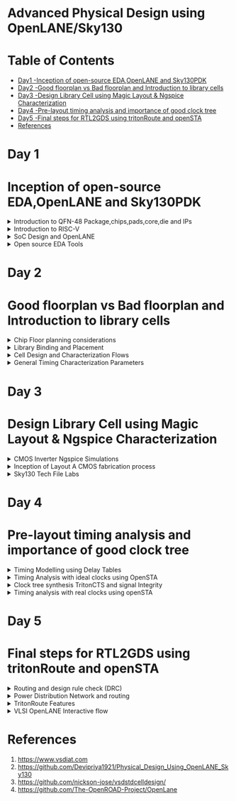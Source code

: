 # Advanced Physical Design using OpenLANE/Sky130
# Table of Contents 
 - [Day1 -Inception of open-source EDA,OpenLANE and Sky130PDK ](#Inception-of-open-source-EDA,OpenLANE-and-Sky130PDK)<br>
 - [Day2 -Good floorplan vs Bad floorplan and Introduction to library cells](#Good-floorplan-vs-Bad-floorplan-and-Introduction-to-library-cells)<br>
  - [Day3 -Design Library Cell using Magic Layout & Ngspice Characterization](#Design-Library-Cell-using-Magic-Layout-&-Ngspice-Characterization)<br>
  - [Day4 -Pre-layout timing analysis and importance of good clock tree](#Pre-layout-timing-analysis-and-importance-of-good-clock-tree)<br>
  - [Day5 -Final steps for RTL2GDS using tritonRoute and openSTA](#Final-steps-for-RTL2GDS-using-tritonRoute-and-openSTA)<br>
  - [References](#References)<br>



 # Day 1
 # Inception of open-source EDA,OpenLANE and Sky130PDK
 <details>
   <summary>
       Introduction to QFN-48 Package,chips,pads,core,die and IPs
   </summary>

   **Arduino** 
   
Arduino is an open-source platform that helps circuit developers build electronic projects. It consists of both hardware and software. Arduino hardware is a programmable circuit board called a microcontroller. Arduino software is an IDE (integrated development environment) through which developers write and upload the code to the microcontroller. We can feed a program with a set of instructions to the Arduino board that can carry out simple to complex tasks.

  **Block Diagram of Arduino Board**

   ![Arduino](https://github.com/IswaryaIlanchezhiyan/Iswarya_sky130/assets/140998760/d421c2f2-2714-405f-9158-200d5a4a7bad)

   The chip in the Arduino board looks like

   ![Arduino board](https://github.com/IswaryaIlanchezhiyan/Iswarya_sky130/assets/140998760/edf64881-76a4-43e1-aa7b-220e920fb395)

   Wire bounds are used to connect QFN-48 Package pins to the boundaries of the chip.

   Components inside the chip
   
   ![arduino chip](https://github.com/IswaryaIlanchezhiyan/Iswarya_sky130/assets/140998760/e3618f3c-d071-40ee-abe0-95c22a16438f)

   **Pads** - are something through which we can send signals inside the chip.

   **Core** - is the place where all the digital logic's are placed in the chip.

   **Foundry** - is a place where the chips are manufactured.

   **IP** -  An intellectual property core (IP core) is a functional block of logic or data used to make a field-programmable gate array (FPGA) or application-specific integrated circuit for a product.Foundry IPs are used for communication inside the chip.

   **Macros** - Macro Cells are the Memory cells. These IPs have been designed by some other Analog design team, which can be used in the floor plan stage of the design.

</details>

<details>
 <summary>
   Introduction to RISC-V
 </summary>

**RISC-V**

 RISC-V (“risk-five”) is an instruction set architecture (ISA) rooted in reduced instruction set computer (RISC) principles. RISC-V is unique, even revolutionary, because it is a common, free, open-source ISA to which software can be ported, hardware can be developed, and processors can be built to support it.

**ISA**

An Instruction Set Architecture (ISA) is part of the abstract model of a computer that defines how the CPU is controlled by the software. The ISA acts as an interface between the hardware and the software, specifying both what the processor is capable of doing as well as how it gets done.The ISA provides the only way through which a user is able to interact with the hardware.

ISA also known as **Abstract Interface** and **Architecture of Computer**.

 **Diagrammatic Representation**

![Diagrammatic Representation](https://github.com/IswaryaIlanchezhiyan/Iswarya-RISC-V/assets/140998760/04cf63c8-a085-45c8-9879-791dbaae9c32)

**System Software**

System Software is the interface between Hardware and User Applications.System Software includes
+ Operating Systems
+ Compiler
+ Assembler

**Operating Systems**

It converts apps into their respective assembly language program and then into binary code for the hardware to understand it.
It also 
+ handle IO operations
+ allocate memory
+ low level system functions


**Compiler**

It is a special program that translates a programming language's source code into Instruction sets(.exe file).

Instruction sets depends on the hardware that we are going to use.

**Assembler**

It converts Instruction sets into binary code(logic 1 & logic 0).

**Instruction Sets**

Initially, we get specifications from ISA and write a HDL (Hardware Description Language) code which get synthesized into a gate level design .Gate Level Design is then converted into respective layout(Hardware).

**Instruction Set Architecture** has
+ Pseudo Instructions
+ Base Integer Instructions(RV64I)
+ Multiply Extension(RV64M)
+ Single & Double precision floating point extension (RV64F & RV64D)
+ Application Binary Interface
+ Memory Allocation & Stack Pointer

</details>

<details>
 <summary>
   SoC Design and OpenLANE
 </summary>
 
**Introduction to all components of open-source digital ASIC design**

ASIC Enablers
+ RTL IPs
+ EDA Tools
+ PDK Data

**RTL IPs** 
RTL IP Integration enables IP packaging, integration, documentation and reuse based on the IPXACT format. Starting from a RTL block, IP core or SoC, the tool helps generate the related IPXACT description.

**EDA Tools**
Electronic Design Automation, or EDA, is a market segment consisting of software, hardware, and services with the collective goal of assisting in the definition, planning, design, implementation, verification, and subsequent manufacturing of semiconductor devices, or chips.

**PDK**
A Process Design Kit (PDK) is a library of basic photonic components generated by the foundry to give open access to their generic process for fabrication.

![ASIC enabler](https://github.com/IswaryaIlanchezhiyan/Iswarya_sky130/assets/140998760/89b2d0e3-b60f-4287-8ccd-57e2f1380b33)

**Simplified RTL2GDS flow**

![rtl2gdsflow](https://github.com/IswaryaIlanchezhiyan/Iswarya_sky130/assets/140998760/bdefd1a0-895d-4a98-98f5-e0f9303900ef)

**1.Synthesis** - converts RTL to a circuit out of components from the standard cell library.
A standard-cell library is a collection of low-level electronic logic functions such as AND, OR, INVERT, flip-flops, latches, and buffers. These cells are realized as fixed-height, variable-width full-custom cells.

![synthesis](https://github.com/IswaryaIlanchezhiyan/Iswarya_sky130/assets/140998760/46e85e6e-695b-4fa8-a97b-2b74ec62a41e)

**2.Floor/Power Planning**  

Chip Floor-planning - partition the chip die between different system building blocks and place the I/O pads

![chip planning](https://github.com/IswaryaIlanchezhiyan/Iswarya_sky130/assets/140998760/c44a7036-1c6e-4053-b075-ca043f3e7c2a)

Macro Floor-planning - dimensions,pin locations,row dimensions

![macro plan](https://github.com/IswaryaIlanchezhiyan/Iswarya_sky130/assets/140998760/83228a9f-0aa5-48f0-ab5d-e504e3a752e0)

Power Planning  - provide power to the every macros, standard cells, and all other cells are present in the design

![power plan](https://github.com/IswaryaIlanchezhiyan/Iswarya_sky130/assets/140998760/bde5f4bc-ba2f-4d6e-bf8c-9005d3563c34)

**Placement** 

Place the cells on the floorplan rows,aligned with the sites

![placement](https://github.com/IswaryaIlanchezhiyan/Iswarya_sky130/assets/140998760/b69fedde-2145-483e-9951-8f30fb5bedfb)

Placement usually done in 2 steps:

1.Global

2.Detailed

![placement 2](https://github.com/IswaryaIlanchezhiyan/Iswarya_sky130/assets/140998760/fd5c2425-ecbe-4320-8aad-dc0d0d17ef2b)

**Clock Tree Synthesis**

The concept of Clock Tree Synthesis (CTS ) is the automatic insertion of buffers/inverters along the clock paths of the ASIC design in order to balance the clock delay to all clock inputs. In order to balance clock skew and minimize insertion delay, CTS is performed.

A clock tree has different structures:

+ Fish bone+
+ H-tree
+ X-tree
+ Multi-level clock tree

**Routing**

Routing is making physical connections between signal pins using metal layers.

![routing](https://github.com/IswaryaIlanchezhiyan/Iswarya_sky130/assets/140998760/54e16de1-7e88-46de-b615-1f0222f9b14f)

**Sign Off**

Sign off includes 
+ the physical verification of the design
+  the timing verification of the design
+  the power verification of the design
+  the electrical verification of the design
  
 Once all these verifications are completed and the chip is deemed to be functioning as expected, the design can be signed off.

 **Introduction to OpenLANE and Strive chipsets**

 **OpenLane** is a RTL to GDSII infrastructure library based on several components including OpenROAD, Yosys, Magic, Netgen, CVC, SPEF-Extractor, KLayout and a number of custom scripts for design exploration and optimization.

 OpenLane abstracts the underlying open source utilities, and allows users to configure all their behavior with just a single configuration file, but also allows for completely custom, Python-based scripts.

 OpenLANE can be used to harden Macros and Chips.

 Two modes of operation:

 + Autonomous or Interactive
 + Design Space Exploration

**Introduction to OPenLANE detailed ASIC Design flow**

![openlane designflow](https://github.com/IswaryaIlanchezhiyan/Iswarya_sky130/assets/140998760/10ba224c-7974-47fb-9bcb-8b07b8125485)

**Synthesis Exploration**

+ Yosys is used for RTL synthesis
+ ABC is used for logic synthesis and technology mapping

 ABC needs a script that defines the sequence of optimization operations.OpenLane comes with several synthesis scripts,We call them “Synthesis Strategies”.Synthesis Exploration can help picking the best
strategy for a given design.

**Design Exploration**

 + OpenLane has 16 design specific configurations
 + Not all combinations may result in a DRC clean layout
 + OpenLane can sweep different parameters to help with that
 + For each run, OpenLane collects around 35 different design metrics

**OpenLANE Regression**

+ The design exploration utility is, also, used for regression testing
+ We run OpenLane on ~70 designs and compare the results to the best known ones

**Design for Test**

 + Scan Insertion
 + Automatic Test Pattern Generation (ATPG)
 + Test Patterns Compaction
 + Fault Coverage
 + Fault Simulation

**Physical Implementation**

+ Also called automated PnR (Place and Route)
+ Floor/Power Planning
+ End Decoupling Capacitors and Tap cells insertion
+ Placement: Global and Detailed
+ Post placement optimization
+ Clock Tree Synthesis (CTS)
+ Routing: Global and Detailed

**Logic Equivalence check**

 + Every time the netlist is modified (ECO), verification must be performed
   
      1.CTS modifies the netlist
   
      2.Post Placement optimizations modifies the netlist
 + LEC is used to formally confirm that the function did not change by modifying the netlist

**Dealing with Antenna Violations**

 + When a metal wire segment is fabricated, it can act as an antenna.
 + Reactive ion etching causes charge to accumulate on the wire.
 + Transistor gates can be damaged during fabrication

 + Two solutions:
   
   1.Bridging attaches a higher layer intermediary
      + Requires Router awareness (not there yet!)

   2.Add antenna diode cell to leak away charges
      + Antenna diodes are provided by the SCL

**Physical verification DRC & LVS**

 + Magic is used for Design Rules Checking and SPICE Extraction from Layout
 + Netgen is used for LVS
 + Extracted SPICE by Magic vs. Verilog netlist
</details>
<details>
 <summary>
   Open source EDA Tools
 </summary>


 
Docker Installation:

 ```

$ sudo apt-get update
$ sudo apt-get upgrade
$ sudo apt install -y build-essential python3 python3-venv python3-pip make git
$ sudo apt install apt-transport-https ca-certificates curl software-properties-common
$ curl -fsSL https://download.docker.com/linux/ubuntu/gpg | sudo gpg --dearmor -o /usr/share/keyrings/docker-archive-keyring.gpg
$ echo "deb [arch=amd64 signed-by=/usr/share/keyrings/docker-archive-keyring.gpg] https://download.docker.com/linux/ubuntu $(lsb_release -cs) stable" | sudo tee /etc/apt/sources.list.d/docker.list > /dev/null
$ sudo apt update
$ sudo apt install docker-ce docker-ce-cli containerd.io
$ sudo docker run hello-world
$ sudo groupadd docker
$ sudo usermod -aG docker $USER
$ sudo reboot

```

After Reboot

```

$ docker run hello-world

```

Below is the screenshot of successful launch

![Screenshot from 2023-09-05 18-00-04](https://github.com/IswaryaIlanchezhiyan/Iswarya_asic_course/assets/140998760/c5b4808f-c46e-476c-affb-0edd9353880d)

OpenLANE Installation:

```

$ git clone https://github.com/The-OpenROAD-Project/OpenLane --recurse-submodules 
$ cd OpenLane
$ sudo make
$ sudo make test

```

Invoking OpenLANE:

```

$ sudo make mount
./flow.tcl -interactive
package require openlane 0.9
prep -design picorv32a
run_synthesis

```

![openlane install](https://github.com/IswaryaIlanchezhiyan/Iswarya_Advanced_Physical_Design_Using_OpenLANE-Sky130/assets/140998760/a0f8dcb4-2fea-4134-a6d3-90e531aecd10)

To view the synthesis report:

```

cd /OpenLane/designs/picorv32a/runs/RUN_2023.09.11_10.18.48/reports/synthesis
vim 1-synthesis.AREA_0.stat.rpt

```

![synthesis report](https://github.com/IswaryaIlanchezhiyan/Iswarya_Advanced_Physical_Design_Using_OpenLANE-Sky130/assets/140998760/2730d4ff-1429-4329-9caf-ec32f8ced042)

**Flop Ratio**

Flop Ratio = (Number of D Flipflops)/(Total Number of Cells) = (1596)/(10104) =  0.1579

 </details>

 # Day 2
 # Good floorplan vs Bad floorplan and Introduction to library cells

 <details>
  <summary>
   Chip Floor planning considerations
  </summary>

  **Utilization Factor and Aspect Ratio**

  ```

  Utilization Factor =  Area occupied the Netlist
                        __________________________
                        Total Area of the Core

```

```

 Aspect Ratio = Height
                _______
                Width

```
If the value of Aspect Ratio is 1,the chip is square shaped.

**Preplaced of Cells**

The very first step in chip design is floorplanning, in which the width and height of the chip, basically the area of the chip, is defined. A chip consists of two parts, 'core' and 'die'.During placement and routing, most of the placement tools, place/move logic cells based on floorplan specifications. Some of the important or critical cell's locations has to be pre-defined before actual placement and routing stages. The critical cells are mostly the cells related to clocks, viz. clock buffers, clock mux, etc. and also few other cells such as RAM's, ROM,s etc. Since, these cells are placed in to core before placement and routing stage, they are called 'preplaced cells'. 

**De-coupling Capacitors**

A decoupling capacitor is a capacitor, which is used decouple the critical cells from main power supply, in order to protect the cells from the disturbance occuring in the power distribution lines and source. The purpose of using decoupling capacitors is to deliver current to the gates during switching.

**Power Planning**

One of the most important stages in physical design is power planning. It will be utilized to supply power to macros and standard cells while staying under the IR-Drop limit. The resistance of the metal wires that make up the power distribution network causes a steady-state IR Drop. Steady-state IR Drop minimizes the voltage differential between local power and ground, lowering the speed and noise immunity of local cells and macros.

![powerplanning](https://github.com/IswaryaIlanchezhiyan/Iswarya_Advanced_Physical_Design_Using_OpenLANE-Sky130/assets/140998760/b0c7884b-258b-43d3-b798-5b758f64346e)

Rings: Its Carries VDD and VSS around the chip

Stripes: Its Carries VDD and VSS from Rings across the chip

Rails: It connects VDD and VSS to the standard cell VDD and VSS.

Trunk: The connection between Pad and Ring

Pad: Interface from IC  to the outside world.

Power Planning calculates  the required number of power pins,Rings and stripes count,Ring and striped widths,IR drop.


**Pin Placement and Logical Cell Placement Blockage**

Pin Placement details basically come from the TOP level design where we are having information to place pins according to the interaction with other HMs.
We need to define edge, layer and location before placing pins.After pin placement, IO Pad placement happens.

**Steps to run Floor plan using OpenLANE**

```

run_floorplan

```

![runfloorplan](https://github.com/IswaryaIlanchezhiyan/Iswarya_Advanced_Physical_Design_Using_OpenLANE-Sky130/assets/140998760/21082ce8-16a5-45d7-8645-b053d6d305a3)


To view Floorplan in Magic Layout:

```

cd /home/iswarya/OpenLane/designs/picorv32a/runs/RUN_2023.09.17_06.20.00/results/floorplan
magic -T /home/iswarya/OpenLane/open_pdks/sky130/sky130A/libs.tech/magic/sky130A.tech lef read ../../tmp/merged.nom.lef def read picorv32.def &

```

![runfloorplan layout](https://github.com/IswaryaIlanchezhiyan/Iswarya_Advanced_Physical_Design_Using_OpenLANE-Sky130/assets/140998760/df27d6a4-3a9f-4be2-abb9-addb3075adf9)

 </details>

 <details>
  <summary>
    Library Binding and Placement
  </summary>

  **Netlist Binding and initial Design**

  In electronic design, a netlist is a description of the connectivity of an electronic circuit. In its simplest form, a netlist consists of a list of the electronic components in a circuit and a list of the nodes they are connected to. Generally,we have gates like and,or etc. and flipflops in our design.But in reality,they have a physical dimension like square,rectangular etc.

  The cells in the design have various parameters like width,height,time information.delay and certains conditions for execution all the parameters are stored in Library.

  **Optimized Placement**

  Now ,we have to place the cells in the floorplan.If the input to the cells are far away from each other ,Repeaters (Buffers) are placed inbetween Input pin and Cells for passing correct information and for reducing delay.

![optimize placement](https://github.com/IswaryaIlanchezhiyan/Iswarya_Advanced_Physical_Design_Using_OpenLANE-Sky130/assets/140998760/4597080d-fda0-4325-94e5-e7c17f8f5c05)

**Need for Library Characterization**

Knowing the logical function of a cell is not sufficient to build functional electrical circuits. More aspects need to be considered; for example, the speed of a single cell will influence the speed of the full circuit, just as the power used by a single cell can influence the total power. Further, the speed as well as the power might be influenced by the output load. Standard-cell characterization aims at collecting this sort of information.

Library characterization is a process of simulating a standard cell using analog simulators to extract input load, speed, and power data in a way that the downstream tools can process it all. This can be done via a specific analog simulator whose output is used to generate the characterization data, or by using a library characterization tool.

**Congestion aware placement using Replace**

**Legalization** - During legalization, the tool moves the cells to legal locations on the placement grid and eliminate any overlap between cells. These small changes to cell location cause the lengths of the wire connections to change, possibly causing new timing violations. Such violations can often be fixed by incremental optimization, for example: by resizing the driving cells.


**Global Placement** - There is no legalization.

**Detailed Placement** -  There is legalization.


**Steps to run Placement using OpenLANE**

```

run_placement

```

![run placement](https://github.com/IswaryaIlanchezhiyan/Iswarya_Advanced_Physical_Design_Using_OpenLANE-Sky130/assets/140998760/90b904c8-e739-4144-81bb-880bcdab6258)

To view Placement in Magic Layout:

```

cd /home/iswarya/OpenLane/designs/picorv32a/runs/RUN_2023.09.17_06.20.00/results/placement
magic -T /home/iswarya/OpenLane/open_pdks/sky130/sky130A/libs.tech/magic/sky130A.tech lef read ../../tmp/merged.nom.lef def read picorv32.def &

```

![runplacement layout](https://github.com/IswaryaIlanchezhiyan/Iswarya_Advanced_Physical_Design_Using_OpenLANE-Sky130/assets/140998760/ca5fa906-6f3b-485c-9c84-cba810f58659)


 </details>

 <details>
  <summary>
   Cell Design and Characterization Flows
  </summary>

  **Cell Design Flow**

It has three steps:
+ Inputs for Cell Design Flow
+ Design Steps
+ Outputs

**Inputs** - are from Process Design Kits(PDKs): DRV &LVS rules,spice models,library & user defined specifications.

**Design Steps** - Circuit Design, Layout Design, Characterization

**Outputs** - CDL(Circuit Description Language),GDSII,LEF,Extracted Spice Netlist(.cir)

**Typical Characterization Flow**

+ Read in the models and tech files
+ Read extracted spice netlist
+ Recognise behaviour of the cell
+ Read the subcircuits
+ Attach power sources
+ Apply stimulus to characterization setup
+ Provide necessary output capacitance loads
+ Provide necessary simulation commands

GUNA is a open software used for characterization.All the above steps are fed into GUNA which generates timing,noise,power.libs,function.
</details>

<details>
 <summary>
  General Timing Characterization Parameters
 </summary>

 **Timing Threshold Definitions**

 ![timingthreshold](https://github.com/IswaryaIlanchezhiyan/Iswarya_Advanced_Physical_Design_Using_OpenLANE-Sky130/assets/140998760/c606b58c-2aa9-40e8-aada-8d9c992abf23)

 **Propagation Delay** 
 
 Propagation delay is the time required for a signal to propagate through a gate or net.Hence if it is cell, you can call it as “Gate or Cell Delay” or if it is net you can call it as “Net Delay”.Propagation delay of a gate or cell is the time it takes for a signal at the input pin to affect the output signal at output pin.For any gate propagation delay is measured between 50% of input transition to the corresponding 50% of output transition.

 **Transistion Delay**

 Transition delay or slew is defined as the time taken by signal to rise from 10 %( 20%) to the 90 %( 80%) of its maximum value. This is known as “rise time”.Similarly “fall time” can be defined as the time taken by a signal to fall from 90 %( 80%) to the 10 %( 20%) of its maximum value.Transition is the time it takes for the pin to change state.

 ```

Propagation delay = time(out_thr) - time(in_thr)

Rise transition time = time(slew_high_rise_thr) - time (slew_low_rise_thr)

Low transition time = time(slew_high_fall_thr) - time (slew_low_fall_thr)

```
</details>

# Day 3
# Design Library Cell using Magic Layout & Ngspice Characterization

<details>
 <summary>
  CMOS Inverter Ngspice Simulations
 </summary>

 **IO Placer Revision**

 OpenLANE allows users to make changes to environment variables on the fly. For instance, if we wish to change the pin placement from equidistant to some other style of placement we may do the following in the openLANE flow:

 ```

set ::env(FP_IO_MODE) 2

```

**SPICE Deck creation for CMOS Inverter**

SPICE Deck includes the following steps:

+ Component Connectivity
+ Component Values
+ Nodes Identification
+ Naming Nodes
+ Model Description
+ Netlist Description

**SPICE Deck Simulation for CMOS Inverter**

![spice waveform](https://github.com/IswaryaIlanchezhiyan/Iswarya_Advanced_Physical_Design_Using_OpenLANE-Sky130/assets/140998760/ee68b02e-d674-4f57-a350-64ab244acd20)

**Switching Threshold Vm**

The switching threshold, VM, is defined as the point where Vin = Vout. Its value can be obtained graphically from the intersection of the VTC with the line given by Vin = Vout. In this region, both PMOS and NMOS are always saturated, since VDS = VGS.

![threshold](https://github.com/IswaryaIlanchezhiyan/Iswarya_Advanced_Physical_Design_Using_OpenLANE-Sky130/assets/140998760/b293ad12-2646-4321-8c92-eac07038cd99)

**Static and Dynamic Simulation of CMOS Inverter**

![static cmos](https://github.com/IswaryaIlanchezhiyan/Iswarya_Advanced_Physical_Design_Using_OpenLANE-Sky130/assets/140998760/944f03a7-7afc-465c-b2bf-eaf5e9dc29f5)

</details>
<details>
 <summary>
   Inception of Layout A CMOS fabrication process
 </summary>


 # 16-mask CMOS Process

**Selecting a substrate** - Secting the body/substrate material.

 ![step1](https://github.com/IswaryaIlanchezhiyan/Iswarya_Advanced_Physical_Design_Using_OpenLANE-Sky130/assets/140998760/00f3e5a4-4e3a-47aa-968f-6d9196911e85)

**Creating active regions for Transistors** -  Isolation between active region pockets by SiO2 and Si3N4 deposition followed by photolithography and etching.

![step2](https://github.com/IswaryaIlanchezhiyan/Iswarya_Advanced_Physical_Design_Using_OpenLANE-Sky130/assets/140998760/3b0b3fb0-d7c4-4b76-a61c-aeaca06b8bf9)

**N-well and P-well formation** - Ion implanation by Boron for P-well and by Phosphorous for N-well formation.

![step3](https://github.com/IswaryaIlanchezhiyan/Iswarya_Advanced_Physical_Design_Using_OpenLANE-Sky130/assets/140998760/d1a9d532-e55d-403c-8e54-2222f7733624)

**Formation of Gate** - NMOS and PMOS gates formed by photolithography techniques.

![step4](https://github.com/IswaryaIlanchezhiyan/Iswarya_Advanced_Physical_Design_Using_OpenLANE-Sky130/assets/140998760/c26d6b4a-3e4a-4965-94f4-13063c3cab54)

**Lightly Doped Drain Formation** - LDD formed to prevent hot electron effect.

![step5](https://github.com/IswaryaIlanchezhiyan/Iswarya_Advanced_Physical_Design_Using_OpenLANE-Sky130/assets/140998760/1a79bbbf-e6fd-467e-a6a1-c9786106bd82)

**Source and Drain Formation** - Screen oxide added to avoid channelling during implants followed by Aresenic implantation and annealing.

![step6](https://github.com/IswaryaIlanchezhiyan/Iswarya_Advanced_Physical_Design_Using_OpenLANE-Sky130/assets/140998760/8279c48b-2444-497c-ad1f-a9e0cda41f5f)

**Local Interconnect Formation** - Removal of screen oxide by HF etching. Deposition of Ti for low resistant contacts.

![step7](https://github.com/IswaryaIlanchezhiyan/Iswarya_Advanced_Physical_Design_Using_OpenLANE-Sky130/assets/140998760/300e152d-6954-4c56-8ac2-8251c4e27cf3)

**Higher Level Metal Formation** - CMP for planarization followed by TiN and Tungsten deposition. Top SiN layer for chip protection.

![step8](https://github.com/IswaryaIlanchezhiyan/Iswarya_Advanced_Physical_Design_Using_OpenLANE-Sky130/assets/140998760/6b8a27f9-7fd9-4da1-9fea-90d4dc7297c3)

</details>

<details>
 <summary>
   Sky130 Tech File Labs
 </summary>

 **Lab steps to git clone vsdstdcelldesign**

The Magic layout of a CMOS inverter will be used so as to intergate the inverter with the picorv32a design. To do this, inverter magic file is sourced from vsdstdcelldesign by cloning it within the OpenLane directory as follows:

```

git clone https://github.com/nickson-jose/vsdstdcelldesign

```

The sky130_inv.mag file can then be invoked in Magic very easily:

```

cd /home/iswarya/OpenLane/vsdstdcelldesign
magic -T /home/iswarya/OpenLane/open_pdks/sky130/sky130A/libs.tech/magic/sky130A.tech sky130_inv.mag & 

```

![vsdstdcell magic](https://github.com/IswaryaIlanchezhiyan/Iswarya_Advanced_Physical_Design_Using_OpenLANE-Sky130/assets/140998760/e91525ed-ffc6-4f69-bd7a-5a0f42f2fdd1)


**Lab steps to create std cell layout and extract spice netlist**

In tkcon 2.3 Main

```

extract all
ext2spice cthresh 0 rethresh 0
ext2spice

```

![extractall](https://github.com/IswaryaIlanchezhiyan/Iswarya_Advanced_Physical_Design_Using_OpenLANE-Sky130/assets/140998760/3b18ee5e-fcfd-44c3-bfbc-aec569c0d00f)

```

cd /home/iswarya/OpenLane/vsdstdcelldesign
gvim sky130_inv.spice

```
Edit the Model File:

```

* SPICE3 file created from sky130_inv.ext - technology: sky130A

.include ./libs/pshort.lib
.include ./libs/nshort.lib

.option scale=0.01u

//.subckt sky130_inv A Y VPWR VGND
M1000 Y A VGND VGND nshort_model.0 w=35 l=23
+  ad=1.44n pd=0.152m as=1.37n ps=0.148m
M1001 Y A VPWR VPWR pshort_model.0 w=37 l=23
+  ad=1.44n pd=0.152m as=1.52n ps=0.156m

VDD VPWR 0 3.3V
VSS VGND 0 0V
Va A VGND PULSE(0V 3.3V 0 0.1ns 0.1ns 2ns 4ns)

C0 VPWR Y 0.117f
C1 Y A 0.0754f
C2 VPWR A 0.0774f
C3 Y VGND 0.279f
C4 A VGND 0.45f
C5 VPWR VGND 0.781f
//.ends

.tran 1n 20n
.control
run
.endc
.end



```

To simulate the spice netlist type the following command in the terminal:

```

ngspice sky130_inv.spice

```

To view the Plot Waveform:

```

plot y vs time a

```

![cmos waveform](https://github.com/IswaryaIlanchezhiyan/Iswarya_Advanced_Physical_Design_Using_OpenLANE-Sky130/assets/140998760/be32632c-59fc-4123-a4c4-9bc57b6d71be)

Characterization of the inverter standard cell depends on Four timing parameters:

Rise Transition: Time taken for the output to rise from 20% to 80% of max value

Fall Transition: Time taken for the output to fall from 80% to 20% of max value

Cell Rise delay: difference in time(50% output rise) to time(50% input fall)

Cell Fall delay: difference in time(50% output fall) to time(50% input rise)

```

Rise Transition : 2.25421 - 2.18636 = 0.006785 ns / 67.85ps
Fall Transition : 4.09605 - 4.05554 = 0.04051ns/40.51ps
Cell Rise Delay : 2.21701 - 2.14989 = 0.06689ns/66.89ps
Cell Fall Delay : 4.07816 - 4.05011 = 0.02805ns/28.05ps

```

**Introduction to Magic tool options and DRC rules**

```

wget http://opencircuitdesign.com/open_pdks/archive/drc_tests.tgz
tar xfz drc_tests.tgz
cd drc_tests
magic -d XR met3.mag

```

![magicmet3](https://github.com/IswaryaIlanchezhiyan/Iswarya_Advanced_Physical_Design_Using_OpenLANE-Sky130/assets/140998760/c89b5f3c-a8b6-48e8-b9f9-295e37d67a4c)

Periphery Rules link - https://skywater-pdk.readthedocs.io/en/main/rules/periphery.html#m3

To figure out the errors use the command **drc why** in tkcon 2.3 main.

Magic uses a lot of derived layers. To see these layers we can make a large box area and use following commands to see metal cut

```

cif see VIA2

```

Load the poly file by **load poly.mag** on tkcon 2.3 main

![load poly mag](https://github.com/IswaryaIlanchezhiyan/Iswarya_Advanced_Physical_Design_Using_OpenLANE-Sky130/assets/140998760/4e0c78aa-cb0a-4486-a2a8-0d44136bc997)

Edit sky130A.tech

```

gvim sky130A.tech

```
Modify this part of code:

```

spacing npres *nsd 480 touching_illegal \
	"poly.resistor spacing to N-tap < %d (poly.9)"

```

Modify like this:

```

spacing npres allpolynonres 480 touching_illegal \
	"poly.resistor spacing to N-tap < %d (poly.9)"

```

Also,modify this part of code:

```

spacing xhrpoly,uhrpoly,xpc alldiff 480 touching_illegal \
	"xhrpoly/uhrpoly resistor spacing to diffusion < %d (poly.9)"

```

Modify like this:

```

  spacing xhrpoly,uhrpoly,xpc allpolynonres 480 touching_illegal \
       "xhrpoly/uhrpoly resistor spacing to diffusion < %d (poly.9)"

```


In tkcon 2.3 main try this command **drc check**.

**Modified Layout**

![modified layout](https://github.com/IswaryaIlanchezhiyan/Iswarya_Advanced_Physical_Design_Using_OpenLANE-Sky130/assets/140998760/3d5b60a6-1824-4992-9cae-cffac5bff2b0)

 </details>

 # Day 4
 # Pre-layout timing analysis and importance of good clock tree

<details>
 <summary>
   Timing Modelling using Delay Tables
 </summary>

 **Steps to convert grid info to track info**

 ```

cd home/iswarya/OpenLane/open_pdks/sky130/sky130A/libs.tech/openlane/sky130_fd_sc_hd
gvim tracks.info

```

![gridinfo](https://github.com/IswaryaIlanchezhiyan/Iswarya_Advanced_Physical_Design_Using_OpenLANE-Sky130/assets/140998760/b1ce1102-ac16-4367-b3d1-0a0418ceff01)

In tkcon 2.3 main add this command

```

 grid 0.46um 0.34um 0.23um 0.17um

```

![modified grid](https://github.com/IswaryaIlanchezhiyan/Iswarya_Advanced_Physical_Design_Using_OpenLANE-Sky130/assets/140998760/a87e81fc-04af-4931-8054-0a6358b6905c)

**Steps to convert magic layout to std cell LEF**

Select Edit --> Text change the Text String and select the enable and unselect default

In tkcon 2.3 main define the purpose of each port

```

port A class input
port A use signal

port Y class output
port Y use signal

port VPWR class inout
port VPWR use power

port VGND class inout
port VPWR use ground

```
Generate the lef file using below command:

```

lef write sky130_ishu

```

In terminal

```
cd home/iswarya//OpenLane/vsdstdcelldesign
gvim sky130_ishu.lef

```

![lef file](https://github.com/IswaryaIlanchezhiyan/Iswarya_Advanced_Physical_Design_Using_OpenLANE-Sky130/assets/140998760/807f4a41-df79-4b02-9d79-3eff647508b0)

**Introduction to timing libs and steps to include new cell in synthesis**

Copy sky130_ishu.lef,sky130_fd_sc_hd__fast.lib, sky130_fd_sc_hd__slow.lib and sky130_fd_sc_hd__typical.lib
files from vsdstdcelldesign folder and paste it in **home/iswarya/OpenLane/designs/picorv32a/src**.

Then edit config.json file

```

{
    "DESIGN_NAME": "picorv32",
    "VERILOG_FILES": "dir::src/picorv32a.v",
    "CLOCK_PORT": "clk",
    "CLOCK_NET": "clk",
    "GLB_RESIZER_TIMING_OPTIMIZATIONS": true,
    "RUN_HEURISTIC_DIODE_INSERTION": true,
    "DIODE_ON_PORTS": "in",
    "GPL_CELL_PADDING": 2,
    "DPL_CELL_PADDING": 2,
    "CLOCK_PERIOD": 24,
    "FP_CORE_UTIL": 35,
    "PL_RANDOM_GLB_PLACEMENT": 1,
    "PL_TARGET_DENSITY": 0.5,
    "FP_SIZING": "relative",
    "LIB_SYNTH":"dir::src/sky130_fd_sc_hd__typical.lib",
    "LIB_FASTEST":"dir::src/sky130_fd_sc_hd__fast.lib",
    "LIB_SLOWEST":"dir::src/sky130_fd_sc_hd__slow.lib",
    "LIB_TYPICAL":"dir::src/sky130_fd_sc_hd__typical.lib",
    "TEST_EXTERNAL_GLOB":"dir::/src/*",
    "SYNTH_DRIVING_CELL":"sky130_vsdinv",
    "MAX_FANOUT_CONSTRAINT": 4,
    "pdk::sky130*": {
        "MAX_FANOUT_CONSTRAINT": 6,
        "scl::sky130_fd_sc_ms": {
            "FP_CORE_UTIL": 30
        }
    }
}

```

In terminal

```

cd home/iswarya/OpenLane/designs/picorv32a/runs/RUN_2023.09.17_06.20.00/logs/synthesis

```

![logsynthessi](https://github.com/IswaryaIlanchezhiyan/Iswarya_Advanced_Physical_Design_Using_OpenLANE-Sky130/assets/140998760/5bc4e2b1-38b2-49d6-80b3-3d883c696313)

**Introduction to Delay Tables**

 We encounter several types of delays in ASIC design. They are as follows:

+ Gate delay or Intrinsic delay
+ Net delay or Interconnect delay or Wire delay or Extrinsic delay or Flight time
+ Transition or Slew
+ Propagation delay
+ Contamination delay

Wire delays or extrinsic delays are calculated using output drive strength, input capacitance and wire load models. Other delays are intrinsic properties of each and every gate.

Transistors within a gate take a finite time to switch. This means that a change on the input of a gate takes a finite time to cause a change on the output. 

Gate delay =function of (input transition (slew) time, Cnet+Cpin).

or

Gate delay =function of (input transition (slew) time, Cload).

![delay tables](https://github.com/IswaryaIlanchezhiyan/Iswarya_Advanced_Physical_Design_Using_OpenLANE-Sky130/assets/140998760/b83578a9-7976-4f18-b815-dc5ff527ac51)

 **Steps to configure synthesis settings to fix slack and include vsdinv**

 In OpenLANE Container

 ```

run_floorplan
run_placement

```

In Terminal

```

cd home/iswarya//OpenLane/designs/picorv32a/runs/RUN_2023.09.17_14.20.42/results/placement
magic -T /home/iswarya/OpenLane/open_pdks/sky130/sky130A/libs.tech/magic/sky130A.tech lef read ../../tmp/merged.nom.lef def read picorv32.def &

```
 
 </details>

<details>
 <summary>
   Timing Analysis with ideal clocks using OpenSTA
 </summary>

**Setup Timing Analysis**

Setup time is the minimum amount of time the data signal should be held steady before the clock edge so that the data can be reliably sampled. Think of the setup time constraint as a race between the data signal and the clock.

![setup time analysis](https://github.com/IswaryaIlanchezhiyan/Iswarya_Advanced_Physical_Design_Using_OpenLANE-Sky130/assets/140998760/ed57e250-bca9-4267-a271-1d461a33ff55)

**Clock Jitter**

Jitter is the timing variations of a set of signal edges from their ideal values. Jitters in clock signals are typically caused by noise or other disturbances in the system. Contributing factors include thermal noise, power supply variations, loading conditions, device noise, and interference coupled from nearby circuits.

 Clock jitter is the deviation of a clock edge from its ideal position in time. Simply speaking, it is the inability of a clock source to produce a clock with clean edges. As the clock edge can arrive within a range, the difference between two successive clock edges will determine the instantaneous period for that cycle. So, clock jitter is of importance while talking about timing analysis. There are many causes of jitter including PLL loop noise, power supply ripples, thermal noise, crosstalk between signals etc.

 ![clock jitter](https://github.com/IswaryaIlanchezhiyan/Iswarya_Advanced_Physical_Design_Using_OpenLANE-Sky130/assets/140998760/25f286e1-e8e3-4f46-83e7-e28e6f4fbf73)

 **Post-Synthesis Timing Analysis using OpenSTA**

 Timing analysis is carried out outside the openLANE flow using OpenSTA tool. Invoke OpenSTA outside the openLANE flow as follows:

 ```

sta pre_sta.conf

```

Copied my_base.sdc file from OpenLane/vsdstdcelldesign/extras into :

```

cd home/iswarya/OpenLane/designs/picorv32a/src/
gvim my_base.sdc

```
![sdcfile](https://github.com/IswaryaIlanchezhiyan/Iswarya_Advanced_Physical_Design_Using_OpenLANE-Sky130/assets/140998760/a3c1112b-028f-4fc7-a808-4142a28ba981)

</details>
<details>
 <summary>
  Clock tree synthesis TritonCTS and signal Integrity 
 </summary>

 **Clock tree routing and buffering using H-Tree algorithm**

 Clocks are used to synchronize data communication. Before clock tree synthesis, clock path behaves as ideal, where there is equal delay from clock source to sink.
 
The concept of clock tree synthesis (CTS) is the automatic insertion of buffers/inverters along the clock paths of the ASIC design to balance the clock delay to all clock inputs. Basically, clock gets evenly distributed throughout the design across all the sequential elements.

There are number of algorithms to build the clock tree:

+ H Tree
+ Clock Mesh
+ Spine
+ Fish bone

In recent times, in order to compete the clock tree balancing we use H tree algorithm. Let’s go into the details of H Tree algorithm.

**Algorithm steps for the H-Tree**

+ Find out all the flops present.
+ Find out the center of all the flops.
+ Trace clock port to center point.
+ Now divide the core into two parts, trace both the parts and reach to each center.
+ Then from this center, again divide the area into two and again trace till center at both the end.
+ Repeat this algorithm till the time we reach the flop clock pin.

**Crosstalk**

Crosstalk is the unwanted coupling of signals between adjacent wires or devices in a VLSI layout. It can occur due to capacitive, inductive, or resistive effects. Crosstalk can cause signal distortion, delay, or switching errors, especially in high-speed or low-voltage circuits.

Every electrical signal, whether electrical, magnetic, or moving, is connected to a fluctuating field. When these fields intersect, their signals interfere with one another. Crosstalk is caused by electromagnetic interference. If two wires close to each other carry different signals, the currents in them will generate magnetic fields that will induce a lesser signal in the adjoining wire.

Electrical impedance in the return path provides shared impedance coupling between the signals in electrical circuits that share a common signal return channel, resulting in crosstalk.

![crosstalk](https://github.com/IswaryaIlanchezhiyan/Iswarya_Advanced_Physical_Design_Using_OpenLANE-Sky130/assets/140998760/104dfa53-a078-4de6-b261-e06a6a277b98)

**Clock Net Shielding**

Shielding is required to protect the critical net from the outer environment. Shielding is an effective and very common technique to reduce crosstalk noise as well as delay uncertainty at the cost of the increased routing area. . In the lower technology nodes, Due to capacitive and inductive coupling effects, inserting a shield line is necessary to keep the signal integrity efficiently. 

![clock net shielding](https://github.com/IswaryaIlanchezhiyan/Iswarya_Advanced_Physical_Design_Using_OpenLANE-Sky130/assets/140998760/ce2b06f1-4aa8-4628-bc3d-41250cbf84b8)

**Lab steps to run CTS using TritonCTS and verify CTS runs**

```

run_cts

```

![run_cts](https://github.com/IswaryaIlanchezhiyan/Iswarya_Advanced_Physical_Design_Using_OpenLANE-Sky130/assets/140998760/495fb3b9-5111-4e58-9622-5cdd00db7efb)

```

cd home/iswarya/OpenLane/designs/picorv32a/runs/RUN_2023.09.17_13.34.30/logs/synthesis
gvim 2-sta.log

```

![2-stalog](https://github.com/IswaryaIlanchezhiyan/Iswarya_Advanced_Physical_Design_Using_OpenLANE-Sky130/assets/140998760/fcd09bfc-1ca1-4252-bbf1-d691acf9ac65)

Worst Slack for Setup ---> 13.45

Worst Slack for Hold ---> 0.16

Both the values are positive so there are no timing violations.

</details>
<details>
 <summary>
   Timing analysis with real clocks using openSTA
 </summary>

 **Setup Timing Analysis using Real Clocks**

Setup time is the minimum amount of time before the clock edge that the data input must be stable
 
 ![setup real](https://github.com/IswaryaIlanchezhiyan/Iswarya_Advanced_Physical_Design_Using_OpenLANE-Sky130/assets/140998760/0053c9a1-62fa-4b34-9e6d-e572535405f8)

 **Hold Time Analysis using Real Clocks**

Hold time is the minimum amount of time after the clock edge that the data input must remain stable

![hold real](https://github.com/IswaryaIlanchezhiyan/Iswarya_Advanced_Physical_Design_Using_OpenLANE-Sky130/assets/140998760/41406b24-d0fb-4b0e-844c-82806b9bfa5b)

**Timing analysis with real clocks**

From now post cts analysis is performed by operoad within the openlane flow

```

openroad

```

![openroad](https://github.com/IswaryaIlanchezhiyan/Iswarya_Advanced_Physical_Design_Using_OpenLANE-Sky130/assets/140998760/5c90250b-3373-4963-b624-0c50a20d4555)

```
read_lef /home/iswarya/OpenLane/designs/picorv32a/runs/RUN_2023.09.17_13.34.30/tmp/merged.nom.lef
read_def /home/iswarya/OpenLane/designs/picorv32a/runs/RUN_2023.09.17_13.34.30/results/cts/picorv32.def 
write_db pico_cts.db
read_db pico_cts.db
read_verilog /home/iswarya/OpenLane/designs/picorv32a/runs/RUN_2023.09.17_13.34.30/results/synthesis/picorv32.v
link_design picorv32
read_liberty $::env(LIB_SYNTH_COMPLETE)
read_sdc /home/iswarya/OpenLane/designs/picorv32a/src/my_base.sdc
set_propagated_clock (all_clocks)
report_checks -path_delay min_max -format full_clock_expanded -digits 4

```

**Setup Slack**

![setup slack](https://github.com/IswaryaIlanchezhiyan/Iswarya_Advanced_Physical_Design_Using_OpenLANE-Sky130/assets/140998760/93199da9-10f1-4889-8cb0-c79d3f9d8445)

**Hold Slack**

![hold slack](https://github.com/IswaryaIlanchezhiyan/Iswarya_Advanced_Physical_Design_Using_OpenLANE-Sky130/assets/140998760/961772e5-1de7-4e9e-92d9-bb1061e8778b)


</details>

# Day 5
#  Final steps for RTL2GDS using tritonRoute and openSTA

<details>
 <summary>
   Routing and design rule check (DRC)
 </summary>

 **Introduction to Maze Routing and Lee's algorithm**

 Routing is the task of finding a set of connections that will wire together with the terminals of different modules on a printed circuit board or VLSI chip. In the simplest case, these connections are made on a single routing layer of metal. Each connection or net connects a source terminal to a destination terminal.

The Maze Routing algorithm represents the routing layer as a grid, where each gridpoint can contain connections to adjacent gridpoints. It searches for a shortest-path connection between the source and destination nodes of a connection by performing a search and labeling each gridpoint with its distance from the source. This expansion phase will eventually reach the destination node if a connection is possible. A second traceback phase then forms the connection by following any path with decreasing labels. This algorithm is guaranteed to find the shortest path between a source and destination for a given connection. However, when multiple connections are made one connection may block other connections.

Lee’s Algorithm performs a breadth-first search traversal of the grid, starting from the source cell and expanding outward in all possible directions. Each cell is marked with a distance value indicating the number of grid cells traversed to reach that point. This process continues until the destination cell is reached or all possible paths have been explored.

During the traversal, Lee’s Algorithm keeps track of the parent cell for each visited cell, forming a tree-like structure. This information enables efficient backtracking from the destination cell to the source cell, effectively identifying the shortest path. By considering the distances and parent cells, the routing solution obtained through Lee’s Algorithm ensures minimal wirelength and reduced congestion.

![maze](https://github.com/IswaryaIlanchezhiyan/Iswarya_Advanced_Physical_Design_Using_OpenLANE-Sky130/assets/140998760/2f2dbcc2-37f1-4711-aa17-f68b07017a90)


**Benefits of Lee’s Algorithm**

Lee’s Algorithm brings several advantages to VLSI routing:

+ The algorithm guarantees finding the shortest path between source and destination points efficiently, making it suitable for large-scale integrated circuits.
+ By minimizing the distance between interconnected components, Lee’s Algorithm helps reduce wirelength, leading to improved signal propagation and reduced delays.
+ The algorithm’s adaptability allows designers to incorporate additional constraints, such as avoiding specific areas or optimizing for power consumption, into the routing process.

**Design Rule Check(DRC)**

Design Rule Checking (DRC) verifies as to whether a specific design meets the constraints imposed by the process technology to be used for its manufacturing. DRC checking is an essential part of the physical design flow and ensures the design meets manufacturing requirements and will not result in a chip failure. The process technology rules are provided by process engineers and/or fabrication facility.

**Types of Design Rule Checking**

Each process technology will have its own set of rules. The number of DRC rules and complexity of rules increases as the manufacturing technology shrinks at advanced nodes.

Here are some basic and common types of DRC rules

+ Minimum width
+ Minimum spacing 
+ Minimum area
+ Wide metal jog
+ Misaligned via wire
+ Special notch spacing
+ End of line spacing

</details>

<details>
 <summary>
   Power Distribution Network and routing
 </summary>

 The general ASIC flow, Power Distribution Network generation is not a part of floorplan run in OpenLANE. PDN must be generated after CTS and post-CTS STA analyses:

we can check whether PDN has been created or no by check the current def environment variable:  echo $::env(CURRENT_DEF)

```

gen_pdn
echo $::env(CURRENT_DEF)

```

![PDN](https://github.com/IswaryaIlanchezhiyan/Iswarya_Advanced_Physical_Design_Using_OpenLANE-Sky130/assets/140998760/2fa3e52c-a832-4187-901d-5809a7e8e1e4)

Log File Generation:

```

cd home/iswarya//OpenLane/designs/picorv32a/runs/RUN_2023.09.17_14.20.42/logs/floorplan
gvim 6-pdn.log

```

![pdnlogfile](https://github.com/IswaryaIlanchezhiyan/Iswarya_Advanced_Physical_Design_Using_OpenLANE-Sky130/assets/140998760/3a56de9c-fdf1-48ad-9711-b81fc233e117)


 **Routing using Triton Route**

 Detailed routing is a dead-or-alive critical element in design automation tooling for advanced node enablement. However, very few works address detailed routing in the recent open literature, particularly in the context of modern industrial designs and a complete, end-to-end flow. The ISPD-2018 Initial Detailed Routing Contest addressed this gap for modern industrial designs, using a realistic design rules set. In this work, we present TritonRoute, a detailed router capable of delivering a DRC-clean routing solution. The key contributions of TritonRoute include an in-memory router database, along with an end-to-end detailed routing scheme that is capable of comprehending connectivity and design rule constraints, with every key detail revealed by a code release under a permissive open source license. We evaluate our router using the official ISPD-2018 benchmark suite and show that TritonRoute achieves an unprecedented solution quality – improved wirelength and via count, and an extremely low level of design rule violations (DRCs). Compared to the known best detailed routing solutions from all published academic detailed routers, TritonRoute improves wirelength by up to 0.8% (avg. 0.4%), via count by up to 16.1% (avg. 9.3%), and DRCs by up to 100% (avg. 92.0%).

 ![triton route](https://github.com/IswaryaIlanchezhiyan/Iswarya_Advanced_Physical_Design_Using_OpenLANE-Sky130/assets/140998760/c61462b2-b78e-402f-99d2-cd2ca586a5d4)

 </details>
 <details>
  <summary>
     TritonRoute Features
  </summary>

  **Preprocessed Route Guide**

  ![preprocessed route](https://github.com/IswaryaIlanchezhiyan/Iswarya_Advanced_Physical_Design_Using_OpenLANE-Sky130/assets/140998760/32afb4e3-3946-4cab-8569-26b2e18a0b7e)

  **Requirements**
  + should have unit width.
  + should be in preferred direction.

**Splitting**

A guide with width (orthogonal to the preferred direction) greater than unit width is split into multiple unit-width guides.

**Merging**

Touching guides (touching edge orthogonal to the preferred routing direction) are merged.

**Bridging**

Touching guides (touching edge parallel to the preferred routing direction) are bridged with additional upper (default) or lower layer guides. After bridging, inter-guide connectivity does not rely on routing topologies with non-preferred direction routing.

**Inter-guide Connectivity**

All unconnected terminals of a net can be traced through connected route guides. Two guides are connected if (i) they are on the same metal layer with touching edges, or (ii) they are on neighboring metal layers with a nonzero vertically overlapped area. Each unconnected terminal (i.e., pin of a standard-cell instance or an IO port) should have its pin shape overlapped by a route guide.

**Intra-Layer Parallel Routing**

Since route guides on the same metal layer are aligned and have unit width, routing realization can be executed in parallel as long as two route guides do not overlap (subject to design rules). We partition each metal layer into nonoverlapping, unit-width panels such that each panel runs parallel to the preferred routing direction. Each route guide is assigned to (exactly) one panel. Routing realization of all route guides within a panel is subject to the limits of shared routing resources, i.e., track availability and various design rules. By contrast, routing realizations in different panels are almost independent, except for design rule constraints, i.e., minimum spacing. Thus, intra-layer routing can be performed in parallel, with respect to panels. In our implementation, for one metal layer, we route all even-index panels in parallel, and then route all odd-index panels in parallel so that design rules violations along panel boundaries can be optimized.

**Inter-Layer Sequential Routing**

We assign routing segments and vias layer by layer, in a sequential manner, from the bottom metal layer to the top layer. Only after we have assigned all routing segments and vias for all panels on layer l, do we proceed to the next (upper) metal layer l+1. 

In our implementation, vias between a lower layer and an upper layer are assigned when we perform the upper-layer panel routing. We handle both intra-guide and inter-guide connectivity in our MILP-based panel routing. Note that in this flow, we do not consider pre-routed power-ground (PG) mesh. Also, since we do not perform iterated inter-panel and interlayer improvements, we currently do not consider routing detours to help achieve DRC convergence.

![inter intra](https://github.com/IswaryaIlanchezhiyan/Iswarya_Advanced_Physical_Design_Using_OpenLANE-Sky130/assets/140998760/a28c8de5-7061-4175-94be-a0b938fce468)

# Handling Connectivity

**Access Point**

An access point (AP) is an on-grid point on the metal layer of the route guide, and is used to connect to lower-layer segments, upper-layer segments, pins or IO ports. An access point may also contain certain detailed routing segments and vias as needed.

 If access points are used for inter-guide connectivity to lower-layer or upper-layer guides, we generate all on-grid access points within the guides' overlapped area. If access points are used for pins or IO ports, we generate all on-grid access points along the preferred routing direction up to 15 tracks apart. We note that only access points with unique routing patterns in the preferred direction are generated. We discard all access points using non-preferred routing except for pin access. We do not generate off-grid access points in our implementation. However, our flow supports the co-existence of on-grid and off-grid access points, including off-grid routing patterns.

**Access Point Cluster**

An access point cluster (APC) is the union of all access points derived from the same lower-layer segment, upper-layer guide, a pin or an IO port.

**Routing Toping Algorithm**

![algorithm](https://github.com/IswaryaIlanchezhiyan/Iswarya_Advanced_Physical_Design_Using_OpenLANE-Sky130/assets/140998760/5419d784-1b79-4995-95cd-be6c5fcc2ce4)

**TritonRoute run for routing**

```

run_routing

```

Log File

```

cd home/iswarya//OpenLane/designs/picorv32a/runs/RUN_2023.09.17_14.20.42/logs/routing
gvim  14-resizer_design.log

```

![logfilerouting](https://github.com/IswaryaIlanchezhiyan/Iswarya_Advanced_Physical_Design_Using_OpenLANE-Sky130/assets/140998760/4058f15b-dd5c-42de-a4f1-2e7618be4ca1)


 </details>

 <details>
  <summary>
    VLSI OpenLANE Interactive flow
  </summary>

  ```


cd OpenLane/ 
make mount 

./flow.tcl -interactive
package require openlane 0.9
prep -design picorv32a
run_synthesis
run_floorplan
run_placement
run_cts
run_routing
run_magic
run_magic_spice_export
run_magic_drc
run_lvs
run_magic_antenna_check

```

 </details>

# References

1. https://www.vsdiat.com
2. https://github.com/Devipriya1921/Physical_Design_Using_OpenLANE_Sky130
3. https://github.com/nickson-jose/vsdstdcelldesign/
4. https://github.com/The-OpenROAD-Project/OpenLane
   

 
 
